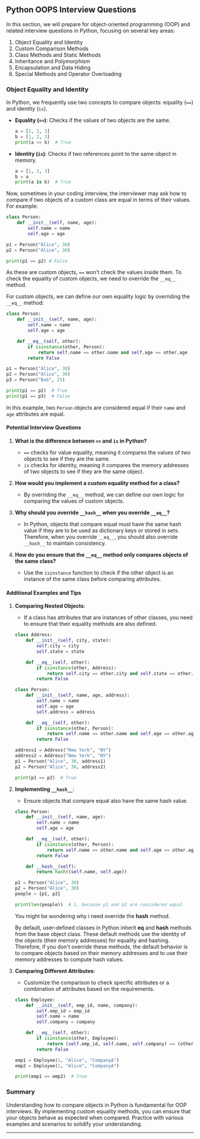 ## Python OOPS Interview Questions

In this section, we will prepare for object-oriented programming (OOP) and related interview questions in Python, focusing on several key areas:

1. Object Equality and Identity
2. Custom Comparison Methods
3. Class Methods and Static Methods
4. Inheritance and Polymorphism
5. Encapsulation and Data Hiding
6. Special Methods and Operator Overloading

### Object Equality and Identity

In Python, we frequently use two concepts to compare objects: equality (`==`) and identity (`is`).

- **Equality (`==`)**: Checks if the values of two objects are the same.

    ```python
    a = [1, 2, 3]
    b = [1, 2, 3]
    print(a == b)  # True
    ```

- **Identity (`is`)**: Checks if two references point to the same object in memory.

    ```python
    a = [1, 2, 3]
    b = a
    print(a is b)  # True
    ```

Now, sometimes in your coding interview, the interviewer may ask how to compare if two objects of a custom class are equal in terms of their values. For example:

```python
class Person:
    def __init__(self, name, age):
        self.name = name
        self.age = age

p1 = Person("Alice", 30)
p2 = Person("Alice", 30)

print(p1 == p2) # False
```

As these are custom objects, `==` won't check the values inside them. To check the equality of custom objects, we need to override the `__eq__` method.

For custom objects, we can define our own equality logic by overriding the `__eq__` method:

```python
class Person:
    def __init__(self, name, age):
        self.name = name
        self.age = age

    def __eq__(self, other):
        if isinstance(other, Person):
            return self.name == other.name and self.age == other.age
        return False

p1 = Person("Alice", 30)
p2 = Person("Alice", 30)
p3 = Person("Bob", 25)

print(p1 == p2)  # True
print(p1 == p3)  # False
```

In this example, two `Person` objects are considered equal if their `name` and `age` attributes are equal.

#### Potential Interview Questions

1. **What is the difference between `==` and `is` in Python?**
   - `==` checks for value equality, meaning it compares the values of two objects to see if they are the same.
   - `is` checks for identity, meaning it compares the memory addresses of two objects to see if they are the same object.

2. **How would you implement a custom equality method for a class?**
   - By overriding the `__eq__` method, we can define our own logic for comparing the values of custom objects.

3. **Why should you override `__hash__` when you override `__eq__`?**
   - In Python, objects that compare equal must have the same hash value if they are to be used as dictionary keys or stored in sets. Therefore, when you override `__eq__`, you should also override `__hash__` to maintain consistency.

4. **How do you ensure that the `__eq__` method only compares objects of the same class?**
   - Use the `isinstance` function to check if the other object is an instance of the same class before comparing attributes.

#### Additional Examples and Tips

1. **Comparing Nested Objects**:
   - If a class has attributes that are instances of other classes, you need to ensure that their equality methods are also defined.

    ```python
    class Address:
        def __init__(self, city, state):
            self.city = city
            self.state = state

        def __eq__(self, other):
            if isinstance(other, Address):
                return self.city == other.city and self.state == other.state
            return False

    class Person:
        def __init__(self, name, age, address):
            self.name = name
            self.age = age
            self.address = address

        def __eq__(self, other):
            if isinstance(other, Person):
                return self.name == other.name and self.age == other.age and self.address == other.address
            return False

    address1 = Address("New York", "NY")
    address2 = Address("New York", "NY")
    p1 = Person("Alice", 30, address1)
    p2 = Person("Alice", 30, address2)

    print(p1 == p2)  # True
    ```

2. **Implementing `__hash__`**:
   - Ensure objects that compare equal also have the same hash value.

    ```python
    class Person:
        def __init__(self, name, age):
            self.name = name
            self.age = age

        def __eq__(self, other):
            if isinstance(other, Person):
                return self.name == other.name and self.age == other.age
            return False

        def __hash__(self):
            return hash((self.name, self.age))

    p1 = Person("Alice", 30)
    p2 = Person("Alice", 30)
    people = {p1, p2}

    print(len(people))  # 1, because p1 and p2 are considered equal
    ```
   You might be wondering why i need override the __hash__ method.
   
   By default, user-defined classes in Python inherit __eq__ and __hash__ methods from the base object class. These default methods use the identity of the objects (their memory addresses) for equality and hashing. Therefore, if you don't override these methods, the default behavior is to compare objects based on their memory addresses and to use their memory addresses to compute hash values.

3. **Comparing Different Attributes**:
   - Customize the comparison to check specific attributes or a combination of attributes based on the requirements.

    ```python
    class Employee:
        def __init__(self, emp_id, name, company):
            self.emp_id = emp_id
            self.name = name
            self.company = company

        def __eq__(self, other):
            if isinstance(other, Employee):
                return (self.emp_id, self.name, self.company) == (other.emp_id, other.name, other.company)
            return False

    emp1 = Employee(1, "Alice", "CompanyA")
    emp2 = Employee(1, "Alice", "CompanyA")

    print(emp1 == emp2)  # True
    ```

### Summary

Understanding how to compare objects in Python is fundamental for OOP interviews. By implementing custom equality methods, you can ensure that your objects behave as expected when compared. Practice with various examples and scenarios to solidify your understanding.

---